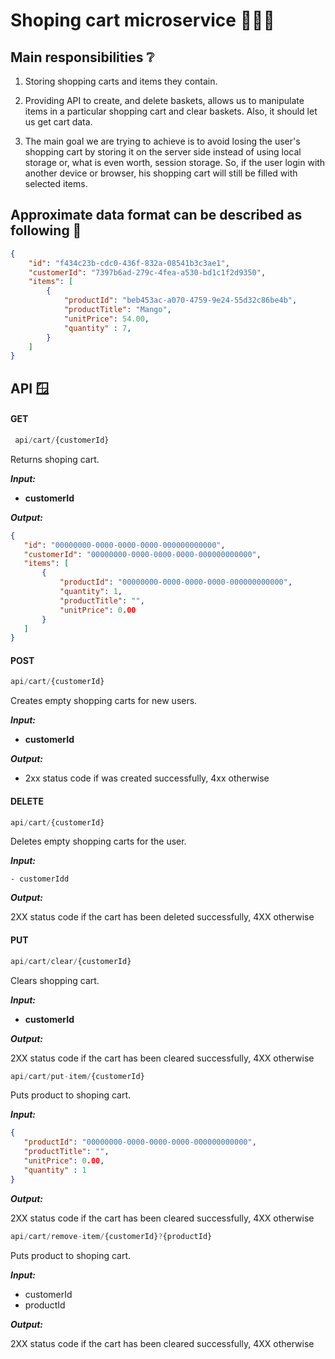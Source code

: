 # Shoping cart microservice 🛒🛒🛒

## Main responsibilities ❔

 1. Storing shopping carts and items they contain.
 
 2. Providing API to create, and delete baskets, allows us to manipulate items in a particular shopping cart and clear baskets. Also, it should let us get cart data.

 3. The main goal we are trying to achieve is to avoid losing the user's shopping cart by storing it on the server side instead of using local storage or, what is even worth, session storage. So, if the user login with another device or browser, his shopping cart will still be filled with selected items.

## Approximate data format can be described as following 🧩

```json
{
    "id": "f434c23b-cdc0-436f-832a-08541b3c3ae1",
    "customerId": "7397b6ad-279c-4fea-a530-bd1c1f2d9350",
    "items": [
        {
            "productId": "beb453ac-a070-4759-9e24-55d32c86be4b",
            "productTitle": "Mango",
            "unitPrice": 54.00,
            "quantity" : 7,
        }
    ]
}
```

## API 🪟

#### GET 

```js
 api/cart/{customerId}
 ```
 Returns shoping cart.

 ***Input:*** 

- **customerId** 

 ***Output:***

 ```json
{
    "id": "00000000-0000-0000-0000-000000000000",
    "customerId": "00000000-0000-0000-0000-000000000000",
    "items": [
        {
            "productId": "00000000-0000-0000-0000-000000000000",
            "quantity": 1,
            "productTitle": "",
            "unitPrice": 0.00
        }
    ]
}
 ```
 
 #### POST 
 
 ```js
api/cart/{customerId}
```
 Creates empty shopping carts for new users.

 ***Input:***

- **customerId**

 ***Output:***

- 2xx status code if was created successfully, 4xx otherwise

#### DELETE 

```js
api/cart/{customerId}
```

Deletes empty shopping carts for the user.

 ***Input:***

    - customerIdd

 ***Output:***

2XX status code if the cart has been deleted successfully, 4XX otherwise

#### PUT

```js 
api/cart/clear/{customerId}
```
Clears shopping cart.

 ***Input:***

- **customerId**

 ***Output:***

2XX status code if the cart has been cleared successfully, 4XX otherwise

```js
api/cart/put-item/{customerId}
```
Puts product to shoping cart.

 ***Input:***

 ```json
{
    "productId": "00000000-0000-0000-0000-000000000000",
    "productTitle": "",
    "unitPrice": 0.00,
    "quantity" : 1 
}
 ```


 ***Output:***

2XX status code if the cart has been cleared successfully, 4XX otherwise


```js
api/cart/remove-item/{customerId}?{productId}
```
Puts product to shoping cart.

 ***Input:***

- customerId
- productId

 ***Output:***

2XX status code if the cart has been cleared successfully, 4XX otherwise


